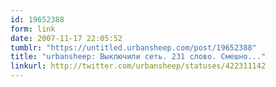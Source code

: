 ```yaml
---
id: 19652388
form: link
date: 2007-11-17 22:05:52
tumblr: "https://untitled.urbansheep.com/post/19652388"
title: "urbansheep: Выключили сеть. 231 слово. Смешно..."
linkurl: http://twitter.com/urbansheep/statuses/422311142
---
```


